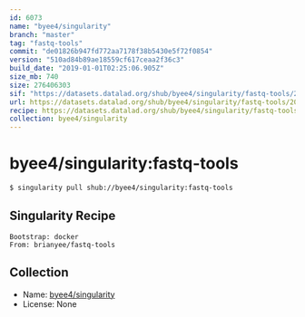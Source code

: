 ```yaml
---
id: 6073
name: "byee4/singularity"
branch: "master"
tag: "fastq-tools"
commit: "de01826b947fd772aa7178f38b5430e5f72f0854"
version: "510ad84b89ae18559cf617ceaa2f36c3"
build_date: "2019-01-01T02:25:06.905Z"
size_mb: 740
size: 276406303
sif: "https://datasets.datalad.org/shub/byee4/singularity/fastq-tools/2019-01-01-de01826b-510ad84b/510ad84b89ae18559cf617ceaa2f36c3.simg"
url: https://datasets.datalad.org/shub/byee4/singularity/fastq-tools/2019-01-01-de01826b-510ad84b/
recipe: https://datasets.datalad.org/shub/byee4/singularity/fastq-tools/2019-01-01-de01826b-510ad84b/Singularity
collection: byee4/singularity
---
```


# byee4/singularity:fastq-tools

```bash
$ singularity pull shub://byee4/singularity:fastq-tools
```

## Singularity Recipe

```singularity
Bootstrap: docker
From: brianyee/fastq-tools
```

## Collection

 - Name: [byee4/singularity](https://github.com/byee4/singularity)
 - License: None


